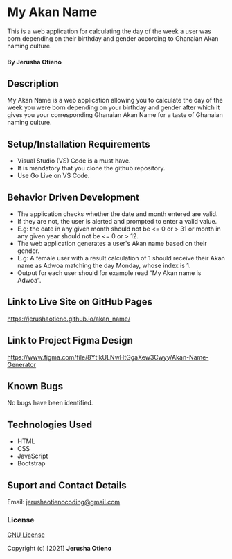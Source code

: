 # My Akan Name
This is a web application for calculating the day of the week a user was born depending on their birthday and gender according to Ghanaian Akan naming culture. 

#### By Jerusha Otieno

## Description
My Akan Name is a web application allowing you to calculate the day of the 
week you were born depending on your birthday and gender after which it gives you your corresponding Ghanaian Akan Name for a taste of Ghanaian naming culture.

## Setup/Installation Requirements
* Visual Studio (VS) Code is a must have.
* It is mandatory that you clone the github repository.
* Use Go Live on VS Code.

## Behavior Driven Development 
* The application checks whether the date and month entered are valid. 
* If they are not, the user is alerted and prompted to enter a valid value. 
* E.g: the date in any given month should not be <= 0 or > 31 or month in any given year should not be <= 0 or > 12.  
* The web application generates a user's Akan name based on their gender.
* E.g: A female user with a result calculation of 1 should receive their Akan name as Adwoa matching the day Monday, whose index is 1. 
* Output for each user should for example read “My Akan name is Adwoa”.

## Link to Live Site on GitHub Pages
https://jerushaotieno.github.io/akan_name/

## Link to Project Figma Design
https://www.figma.com/file/8YtIkULNwHtGgaXew3Cwyy/Akan-Name-Generator

## Known Bugs
No bugs have been identified.

## Technologies Used
* HTML
* CSS
* JavaScript
* Bootstrap

## Suport and Contact Details
Email: jerushaotienocoding@gmail.com 

### License
[GNU License](./LICENSE)

Copyright (c) [2021] **Jerusha Otieno**
